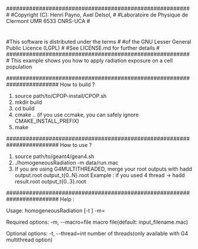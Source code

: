 #########################################################
#Copyright (C): Henri Payno, Axel Delsol, 				#
#Laboratoire de Physique de Clermont UMR 6533 CNRS-UCA	#
#														#
#This software is distributed under the terms			#
#of the GNU Lesser General  Public Licence (LGPL)		#
#See LICENSE.md for further details						#
#########################################################
This example shows you how to apply radiation exposure on a cell population

########################################################################
How to build ?

1. source path/to/CPOP-install/CPOP.sh
2. mkdir build
3. cd build
4. cmake .. (if you use ccmake, you can safely ignore CMAKE_INSTALL_PREFIX)
5. make


########################################################################
How to use ?

1. source path/to/geant4/gean4.sh
2. ./homogeneousRadiation -m data/run.mac 
3. If you are using G4MULTITHREADED, merge your root outputs with
   hadd output.root output_t{0..N}.root
   Example : if you used 4 thread -> hadd result.root output_t{0..3}.root
	
########################################################################
Help :

Usage: homogeneousRadiation  [-t <int>] -m=<file>

  Required options:
  -m, --macro=file          macro file(default: input_filename.mac)

  Optional options:
  -t, --thread=int          number of threads(only available with G4 multithread option)
